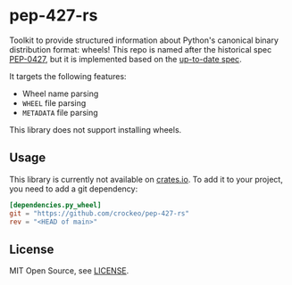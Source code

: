 # pep-427-rs

Toolkit to provide structured information about Python's canonical binary distribution format: wheels!
This repo is named after the historical spec [PEP-0427](https://peps.python.org/pep-0427/),
but it is implemented based on the [up-to-date spec](https://packaging.python.org/en/latest/specifications/binary-distribution-format/).

It targets the following features:

- Wheel name parsing
- `WHEEL` file parsing
- `METADATA` file parsing

This library does not support installing wheels.

## Usage

This library is currently not available on [crates.io](https://crates.io).
To add it to your project, you need to add a git dependency:

```toml
[dependencies.py_wheel]
git = "https://github.com/crockeo/pep-427-rs"
rev = "<HEAD of main>"
```

## License

MIT Open Source, see [LICENSE](./LICENSE).
